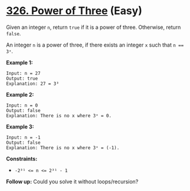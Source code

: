 # [326. Power of Three][link] (Easy)

[link]: https://leetcode.com/problems/power-of-three/

Given an integer `n`, return `true` if it is a power of three. Otherwise, return `false`.

An integer `n` is a power of three, if there exists an integer `x` such that `n == 3ˣ`.

**Example 1:**

```
Input: n = 27
Output: true
Explanation: 27 = 3³

```

**Example 2:**

```
Input: n = 0
Output: false
Explanation: There is no x where 3ˣ = 0.

```

**Example 3:**

```
Input: n = -1
Output: false
Explanation: There is no x where 3ˣ = (-1).

```

**Constraints:**

- `-2³¹ <= n <= 2³¹ - 1`

**Follow up:** Could you solve it without loops/recursion?
